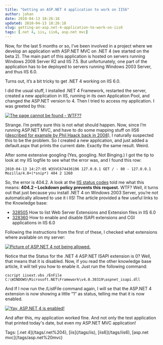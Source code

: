 ```yaml
---
title: "Getting an ASP.NET 4 application to work on IIS6"
author: johan
date: 2010-04-13 18:26:18
updated: 2010-04-13 18:26:18
slug: getting-an-asp.net-4-application-to-work-on-iis6
tags: [.net 4, iis, iis6, asp.net mvc]
---
```


Now, for the last 5 months or so, I’ve been involved in a project where we develop an application with ASP.NET MVC on .NET 4 (we started on the beta 2). The main part of this application is hosted on servers running Windows 2008 Server R2 and IIS 7.5. But unfortunately, one part of the application has to be deployed to servers running Windows 2003 Server, and thus IIS 6.0.

Turns out, it’s a bit tricky to get .NET 4 working on IIS 6.0.

I did the usual stuff, I installed .NET 4 Framework, restarted the server, created a new application in IIS, running in its own Application Pool, and changed the ASP.NET version to 4. Then I tried to access my application. I was greeted by this:

[![The page cannot be found - WTF??](/images/johan_driessen_se/WindowsLiveWriter/GettinganASP.NET4applicationtoworkonIIS6_FDD4/image_thumb.png "The page cannot be found - WTF??")](/images/johan_driessen_se/WindowsLiveWriter/GettinganASP.NET4applicationtoworkonIIS6_FDD4/image_2.png) 

Strange. I’m pretty sure this is not what should happen. Now, since I’m running ASP.NET MVC, and have to do some mapping stuff on IIS6 ([described for example by Phil Haack back in 2008](http://haacked.com/archive/2008/11/26/asp.net-mvc-on-iis-6-walkthrough.aspx)), I naturally suspected this to be the problem. So I created a new application, and just added a default.aspx that prints the current date. Exactly the same result. Weird.

After some extensive googling (Yes, googling. Not Binging.) I got the tip to look at my IIS logfile to see what the error was, and I found this row:
  

``` plain 
2010-04-13 14:27:05 W3SVC674436196 127.0.0.1 GET / - 80 - 127.0.0.1   
Mozilla/4.0+(*snip*) 404 2 1260
```





So, the error is 404.2. A look at the [IIS status codes](http://support.microsoft.com/default.aspx/kb/318380?p=1) told me what this means: **404.2 – Lockdown policy prevents this request.** WTF? Well, it turns out that just because you install .NET 4 on Windows 2003 Server, you’re not automatically allowed to use it i IIS! The article provided a few useful links to the Knowledge base: 

*   [328505](http://support.microsoft.com/kb/328505/) How to list Web Server Extensions and Extension files in IIS 6.0 
*   [328360](http://support.microsoft.com/kb/328360/) How to enable and disable ISAPI extensions and CGI applications in IIS 6.0 



Following the instructions from the first of these, I checked what extensions where available on my server:

[![Picture of ASP.NET 4 not being allowed.](/images/johan_driessen_se/WindowsLiveWriter/GettinganASP.NET4applicationtoworkonIIS6_FDD4/image_thumb_1.png "Picture of ASP.NET 4 not being allowed.")](/images/johan_driessen_se/WindowsLiveWriter/GettinganASP.NET4applicationtoworkonIIS6_FDD4/image_4.png) 

Notice that the Status for the .NET 4 ASP.NET ISAPI extension is 0? Well, that means that it is disabled. Now, if you read the other knowledge base article, it will tell you how to enable it. Just run the following command:




``` plain 
cscript iisext.vbs /EnFile C:\WINDOWS\Microsoft.NET\Framework\v4.0.30319\aspnet_isapi.dll
```





And If I now run the /ListFile command again, I will se that the ASP.NET 4 extension is now showing a little “1” as status, telling me that it is now enabled.

[![Yay, ASP.NET 4 is enabled!](/images/johan_driessen_se/WindowsLiveWriter/GettinganASP.NET4applicationtoworkonIIS6_FDD4/image_thumb_2.png "Yay, ASP.NET 4 is enabled!")](/images/johan_driessen_se/WindowsLiveWriter/GettinganASP.NET4applicationtoworkonIIS6_FDD4/image_6.png) 

And after this, my application worked fine. And not only the test application that printed today's date, but even my ASP.NET MVC application! 


<div style="padding-bottom: 0px; margin: 0px; padding-left: 0px; padding-right: 0px; display: inline; float: none; padding-top: 0px" id="scid:0767317B-992E-4b12-91E0-4F059A8CECA8:ceaeb9e1-a5dc-4b72-a13d-895c9023642b" class="wlWriterEditableSmartContent">Tags: [.net 4](/tags/.net%204), [iis](/tags/iis), [iis6](/tags/iis6), [asp.net mvc](/tags/asp.net%20mvc)</div>
